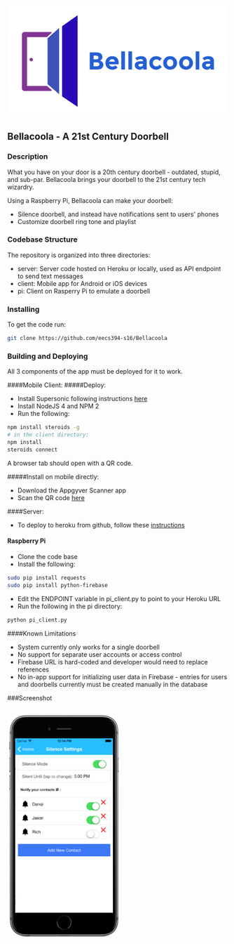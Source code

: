 #### ![pageres](client/www/assets/logo.png)

## Bellacoola - A 21st Century Doorbell

### Description

What you have on your door is a 20th century doorbell - outdated, stupid, and sub-par. Bellacoola brings your doorbell to the 21st century tech wizardry. 

Using a Raspberry Pi, Bellacoola can make your doorbell:

- Silence doorbell, and instead have notifications sent to users' phones
- Customize doorbell ring tone and playlist

### Codebase Structure
The repository is organized into three directories:
- server: Server code hosted on Heroku or locally, used as API endpoint to send text messages
- client: Mobile app for Android or iOS devices
- pi: Client on Rasperry Pi to emulate a doorbell

### Installing
To get the code run:

```bash
git clone https://github.com/eecs394-s16/Bellacoola
```

### Building and Deploying

All 3 components of the app must be deployed for it to work.

####Mobile Client: 
#####Deploy:
- Install Supersonic following instructions [here](http://www.appgyver.io/supersonic/)
- Install NodeJS 4 and NPM 2
- Run the following:

```bash
npm install steroids -g
# in the client directory:
npm install 
steroids connect
```

A browser tab should open with a QR code.

#####Install on mobile directly:
- Download the Appgyver Scanner app
- Scan the QR code <a href="https://share.appgyver.com/?id=126672&hash=0e99c29ee0880334879450c47ce7b9042a7ebe5ca54d186a83a7b0477f27841a">here</a>

####Server:

- To deploy to heroku from github, follow these [instructions](https://devcenter.heroku.com/articles/git)

#### Raspberry Pi
- Clone the code base
- Install the following:

```bash
sudo pip install requests
sudo pip install python-firebase
```

- Edit the ENDPOINT variable in pi_client.py to point to your Heroku URL
- Run the following in the pi directory:

```bash
python pi_client.py
```

####Known Limitations
- System currently only works for a single doorbell
- No support for separate user accounts or access control
- Firebase URL is hard-coded and developer would need to replace references
- No in-app support for initializing user data in Firebase - entries for users and doorbells currently must be created manually in the database

###Screenshot
## ![pageres](Bellacoola_screenshot.png)
